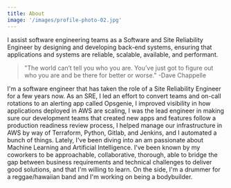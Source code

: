 ```yaml
---
title: About
image: '/images/profile-photo-02.jpg'
---
```

I assist software engineering teams as a Software and Site Reliability Engineer by designing and developing back-end systems, ensuring that applications and systems are reliable, scalable, available, and performant.

> "The world can’t tell you who you are. You’ve just got to figure out who you are and be there for better or worse." 
> -Dave Chappelle

I'm a software engineer that has taken the role of a Site Reliability Engineer for a few years now. As an SRE, I led an effort to convert teams and on-call rotations to an alerting app called Opsgenie, I improved visibility in how applications deployed in AWS are scaling, I was the lead engineer in making sure our development teams that created new apps and features follow a production readiness review process, I helped manage our infrastructure in AWS by way of Terraform, Python, Gitlab, and Jenkins, and I automated a bunch of things. Lately, I've been diving into an am passionate about Machine Learning and Artificial Intelligence. I've been known by my coworkers to be approachable, collaborative, thorough, able to bridge the gap between business requirements and technical challenges to deliver good solutions, and that I'm willing to learn. On the side, I'm a drummer for a reggae/hawaiian band and I'm working on being a bodybuilder.
